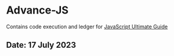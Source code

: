# Advance-JS
 Contains code execution and ledger for [JavaScript Ultimate Guide](https://www.udemy.com/course/the-learn-javascript-course/)

 ## Date: 17 July 2023
